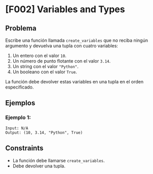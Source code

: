 # [F002] Variables and Types

## Problema

Escribe una función llamada `create_variables` que no reciba ningún argumento y devuelva una tupla con cuatro variables:

1.  Un entero con el valor `10`.
2.  Un número de punto flotante con el valor `3.14`.
3.  Un string con el valor `"Python"`.
4.  Un booleano con el valor `True`.

La función debe devolver estas variables en una tupla en el orden especificado.

## Ejemplos

### Ejemplo 1:
```
Input: N/A
Output: (10, 3.14, "Python", True)
```

## Constraints

- La función debe llamarse `create_variables`.
- Debe devolver una tupla.
